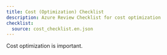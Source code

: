 ```yaml
---
title: Cost (Optimization) Checklist
description: Azure Review Checklist for cost optimization
checklist:
  source: cost_checklist.en.json
---
```


Cost optimization is important.